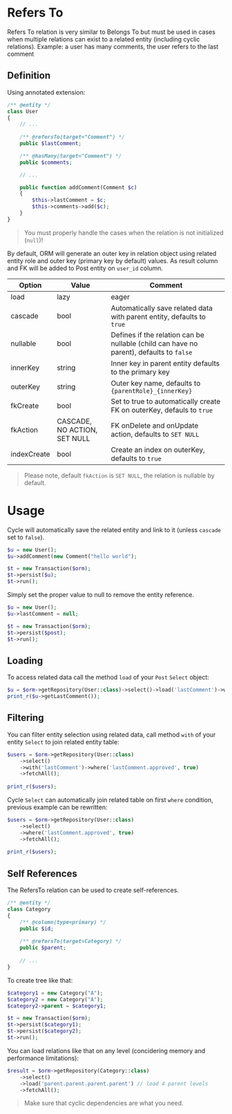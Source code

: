 # Refers To
Refers To relation is very similar to Belongs To but must be used in cases when multiple relations can exist to a related entity
(including cyclic relations). Example: a user has many comments, the user refers to the last comment


## Definition
Using annotated extension:

```php
/** @entity */
class User
{
    // ...
    
    /** @refersTo(target="Comment") */
    public $lastComment;

    /** @hasMany(target="Comment") */
    public $comments;

    // ...

    public function addComment(Comment $c)
    {
        $this->lastComment = $c;
        $this->comments->add($c);
    }
}
```

> You must properly handle the cases when the relation is not initialized (`null`)!

By default, ORM will generate an outer key in relation object using related entity role and outer key (primary key by default) values. As result column and FK will be added to Post entity on `user_id` column.

Option      | Value  | Comment
---         | ---    | ----
load        | lazy|eager | Relation load approach (default `lazy`)
cascade     | bool   | Automatically save related data with parent entity, defaults to `true`
nullable    | bool   | Defines if the relation can be nullable (child can have no parent), defaults to `false`
innerKey    | string | Inner key in parent entity defaults to the primary key
outerKey    | string | Outer key name, defaults to `{parentRole}_{innerKey}`
fkCreate    | bool   | Set to true to automatically create FK on outerKey, defauls to `true`
fkAction    | CASCADE, NO ACTION, SET NULL | FK onDelete and onUpdate action, defaults to `SET NULL`  
indexCreate | bool   | Create an index on outerKey, defaults to `true`

> Please note, default `fkAction` is `SET NULL`, the relation is nullable by default.


# Usage
Cycle will automatically save the related entity and link to it (unless `cascade` set to `false`).

```php
$u = new User();
$u->addComment(new Comment("hello world");

$t = new Transaction($orm);
$t->persist($u);
$t->run();
```

Simply set the proper value to null to remove the entity reference.

```php
$u = new User();
$u->lastComment = null;

$t = new Transaction($orm);
$t->persist($post);
$t->run();
```

## Loading
To access related data call the method `load` of your `Post` `Select` object:

```php
$u = $orm->getRepository(User::class)->select()->load('lastComment')->wherePK(1)->fetchOne();
print_r($u->getLastComment());
```

## Filtering
You can filter entity selection using related data, call method `with` of your entity `Select` to join related entity table:

```php
$users = $orm->getRepository(User::class)
    ->select()
    ->with('lastComment')->where('lastComment.approved', true)
    ->fetchAll();
    
print_r($users);
```

Cycle `Select` can automatically join related table on first `where` condition, previous example can be rewritten:

```php
$users = $orm->getRepository(User::class)
    ->select()
    ->where('lastComment.approved', true)
    ->fetchAll();
    
print_r($users);
```

## Self References
The RefersTo relation can be used to create self-references.

```php
/** @entity */
class Category 
{
    /** @column(type=primary) */
    public $id;
    
    /** @refersTo(target=Category) */
    public $parent;
    
    // ...
}
```

To create tree like that:

```php
$category1 = new Category("A");
$category2 = new Category("A");
$category2->parent = $category1;

$t = new Transaction($orm);
$t->persist($category1);
$t->persist($category2);
$t->run();
```

You can load relations like that on any level (concidering memory and performance limitations):

```php
$result = $orm->getRepository(Category::class)
    ->select()
    ->load('parent.parent.parent.parent') // load 4 parent levels
    ->fetchAll();
```

> Make sure that cyclic dependencies are what you need.
